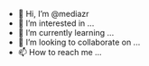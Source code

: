 - 👋 Hi, I’m @mediazr
- 👀 I’m interested in ...
- 🌱 I’m currently learning ...
- 💞️ I’m looking to collaborate on ...
- 📫 How to reach me ...

<!---
mediazr/mediazr is a ✨ special ✨ repository because its `README.md` (this file) appears on your GitHub profile.
You can click the Preview link to take a look at your changes.
--->
